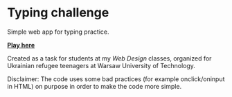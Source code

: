 # Typing challenge

Simple web app for typing practice.

[**Play here**](https://nizioleque.github.io/typing-challenge/)

Created as a task for students at my *Web Design* classes, organized for Ukrainian refugee teenagers at Warsaw University of Technology.

Disclaimer: The code uses some bad practices (for example onclick/oninput in HTML) on purpose in order to make the code more simple.
